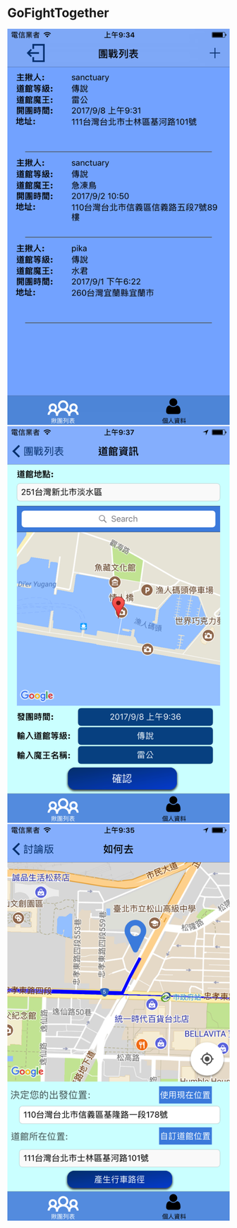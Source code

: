 # GoFightTogether 

![image](https://github.com/WeiTsungCheng/Project2/blob/master/Simulator%20Screen%20Shot%202017年9月8日%20上午9.34.47.png)
![image](https://github.com/WeiTsungCheng/Project2/blob/master/Simulator%20Screen%20Shot%202017年9月8日%20上午9.37.09.png)
![image](https://github.com/WeiTsungCheng/Project2/blob/master/Simulator%20Screen%20Shot%202017年9月8日%20上午9.35.50.png)

